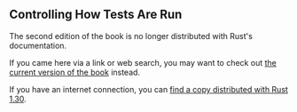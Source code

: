 ## Controlling How Tests Are Run

The second edition of the book is no longer distributed with Rust's documentation.

If you came here via a link or web search, you may want to check out [the current
version of the book](/src/ch11-02-running-tests.md) instead.

If you have an internet connection, you can [find a copy distributed with
Rust
1.30](https://doc.rust-lang.org/1.30.0/book/second-edition/ch11-02-running-tests.html).